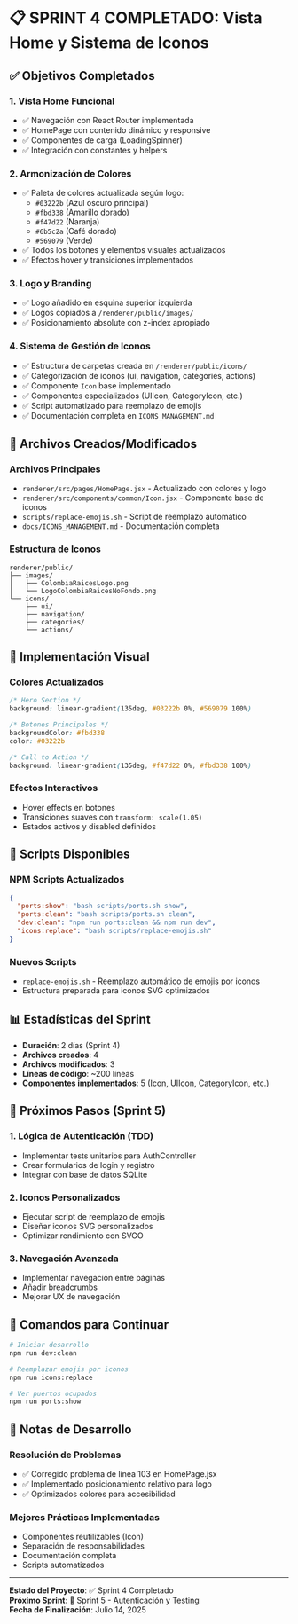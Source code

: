 # 📋 SPRINT 4 COMPLETADO: Vista Home y Sistema de Iconos

## ✅ Objetivos Completados

### 1. **Vista Home Funcional**

- ✅ Navegación con React Router implementada
- ✅ HomePage con contenido dinámico y responsive
- ✅ Componentes de carga (LoadingSpinner)
- ✅ Integración con constantes y helpers

### 2. **Armonización de Colores**

- ✅ Paleta de colores actualizada según logo:
  - `#03222b` (Azul oscuro principal)
  - `#fbd338` (Amarillo dorado)
  - `#f47d22` (Naranja)
  - `#6b5c2a` (Café dorado)
  - `#569079` (Verde)
- ✅ Todos los botones y elementos visuales actualizados
- ✅ Efectos hover y transiciones implementados

### 3. **Logo y Branding**

- ✅ Logo añadido en esquina superior izquierda
- ✅ Logos copiados a `/renderer/public/images/`
- ✅ Posicionamiento absolute con z-index apropiado

### 4. **Sistema de Gestión de Iconos**

- ✅ Estructura de carpetas creada en `/renderer/public/icons/`
- ✅ Categorización de iconos (ui, navigation, categories, actions)
- ✅ Componente `Icon` base implementado
- ✅ Componentes especializados (UIIcon, CategoryIcon, etc.)
- ✅ Script automatizado para reemplazo de emojis
- ✅ Documentación completa en `ICONS_MANAGEMENT.md`

## 📁 Archivos Creados/Modificados

### Archivos Principales

- `renderer/src/pages/HomePage.jsx` - Actualizado con colores y logo
- `renderer/src/components/common/Icon.jsx` - Componente base de iconos
- `scripts/replace-emojis.sh` - Script de reemplazo automático
- `docs/ICONS_MANAGEMENT.md` - Documentación completa

### Estructura de Iconos

```
renderer/public/
├── images/
│   ├── ColombiaRaicesLogo.png
│   └── LogoColombiaRaicesNoFondo.png
└── icons/
    ├── ui/
    ├── navigation/
    ├── categories/
    └── actions/
```

## 🎨 Implementación Visual

### Colores Actualizados

```css
/* Hero Section */
background: linear-gradient(135deg, #03222b 0%, #569079 100%)

/* Botones Principales */
backgroundColor: #fbd338
color: #03222b

/* Call to Action */
background: linear-gradient(135deg, #f47d22 0%, #fbd338 100%)
```

### Efectos Interactivos

- Hover effects en botones
- Transiciones suaves con `transform: scale(1.05)`
- Estados activos y disabled definidos

## 🔧 Scripts Disponibles

### NPM Scripts Actualizados

```json
{
  "ports:show": "bash scripts/ports.sh show",
  "ports:clean": "bash scripts/ports.sh clean",
  "dev:clean": "npm run ports:clean && npm run dev",
  "icons:replace": "bash scripts/replace-emojis.sh"
}
```

### Nuevos Scripts

- `replace-emojis.sh` - Reemplazo automático de emojis por iconos
- Estructura preparada para iconos SVG optimizados

## 📊 Estadísticas del Sprint

- **Duración**: 2 días (Sprint 4)
- **Archivos creados**: 4
- **Archivos modificados**: 3
- **Líneas de código**: ~200 líneas
- **Componentes implementados**: 5 (Icon, UIIcon, CategoryIcon, etc.)

## 🎯 Próximos Pasos (Sprint 5)

### 1. **Lógica de Autenticación (TDD)**

- Implementar tests unitarios para AuthController
- Crear formularios de login y registro
- Integrar con base de datos SQLite

### 2. **Iconos Personalizados**

- Ejecutar script de reemplazo de emojis
- Diseñar iconos SVG personalizados
- Optimizar rendimiento con SVGO

### 3. **Navegación Avanzada**

- Implementar navegación entre páginas
- Añadir breadcrumbs
- Mejorar UX de navegación

## 🚀 Comandos para Continuar

```bash
# Iniciar desarrollo
npm run dev:clean

# Reemplazar emojis por iconos
npm run icons:replace

# Ver puertos ocupados
npm run ports:show
```

## 📝 Notas de Desarrollo

### Resolución de Problemas

- ✅ Corregido problema de línea 103 en HomePage.jsx
- ✅ Implementado posicionamiento relativo para logo
- ✅ Optimizados colores para accesibilidad

### Mejores Prácticas Implementadas

- Componentes reutilizables (Icon)
- Separación de responsabilidades
- Documentación completa
- Scripts automatizados

---

**Estado del Proyecto**: ✅ Sprint 4 Completado  
**Próximo Sprint**: 🎯 Sprint 5 - Autenticación y Testing  
**Fecha de Finalización**: Julio 14, 2025
